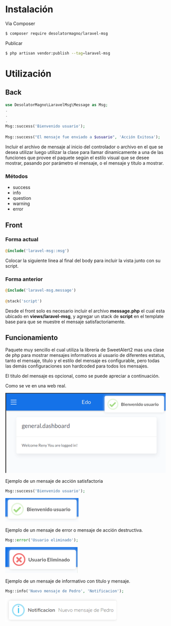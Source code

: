 # Instalación

Via Composer

``` bash
$ composer require desolatormagno/laravel-msg
```

Publicar

``` bash
$ php artisan vendor:publish --tag=laravel-msg
```

# Utilización

## Back

``` php
use DesolatorMagno\LaravelMsg\Message as Msg;
.
.
.
Msg::success('Bienvenido usuario');

Msg::success("El mensaje fue enviado a $usuario", 'Acción Exitosa');
```

Incluir el archivo de mensaje al inicio del controlador o archivo en el que se desea utilizar luego utilizar la clase para llamar dinamicamente a una de las funciones que provee el paquete según el estilo visual que se desee mostrar, pasando por parámetro el mensaje, o el mensaje y titulo a mostrar.

### Métodos

- success
- info
- question
- warning
- error

## Front

### Forma actual

``` php
@include('laravel-msg::msg')
```
Colocar la siguiente linea al final del body para incluir la vista junto con su script.



### Forma anterior
``` php
@include('laravel-msg.message')

@stack('script')
```
Desde el front solo es necesario incluir el archivo **message.php** el cual esta ubicado en **views/laravel-msg**, y agregar un stack de **script** en el template base para que se muestre el mensaje satisfactoriamente.

## Funcionamiento

Paquete muy sencillo el cual utiliza la librería de SweetAlert2 mas una clase de php para mostrar mensajes informativos al usuario de diferentes estatus, tanto el mensaje, titulo y el estilo del mensaje es configurable, pero todas las demás configuraciones son hardcoded para todos los mensajes.

El titulo del mensaje es opcional, como se puede apreciar a continuación.

Como se ve en una web real.

![Ejemplo 01](ejemplo-01-min.png)

Ejemplo de un mensaje de acción satisfactoria

``` php
Msg::success('Bienvenido usuario');
```

![Ejemplo success](ejemplo-success-min.png)

Ejemplo de un mensaje de error o mensaje de acción destructiva.

``` php
Msg::error('Usuario eliminado');
```

![Ejemplo error](ejemplo-error-min.png)

Ejemplo de un mensaje de informativo con titulo y mensaje.

``` php
Msg::info('Nuevo mensaje de Pedro', 'Notificacion');
```

![Ejemplo info](ejemplo-info-min.png)
